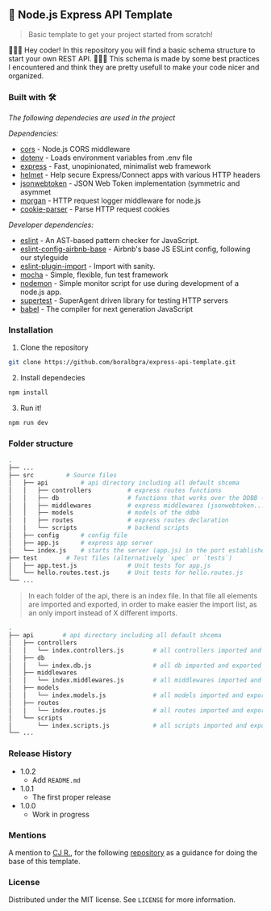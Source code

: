 ## 🚀 Node.js Express API Template
> Basic template to get your project started from scratch!


👨🏻‍💻 Hey coder! In this repository you will find a basic schema structure to start your own REST API. 👨🏻‍💻
This schema is made by some best practices I encountered and think they are pretty usefull to make your code nicer and organized.

### Built with 🛠️

_The following dependecies are used in the project_

_Dependencies:_
* [cors](https://www.npmjs.com/package/cors) - Node.js CORS middleware
* [dotenv](https://www.npmjs.com/package/dotenv) - Loads environment variables from .env file
* [express](https://www.npmjs.com/package/express) - Fast, unopinionated, minimalist web framework
* [helmet](https://www.npmjs.com/package/helmet) - Help secure Express/Connect apps with various HTTP headers
* [jsonwebtoken](https://www.npmjs.com/package/jsonwebtoken) - JSON Web Token implementation (symmetric and asymmet
* [morgan](https://www.npmjs.com/package/morgan) - HTTP request logger middleware for node.js
* [cookie-parser](https://www.npmjs.com/package/cookie-parser) - Parse HTTP request cookies

_Developer dependencies:_
* [eslint](https://www.npmjs.com/package/eslint) - An AST-based pattern checker for JavaScript.
* [eslint-config-airbnb-base](https://www.npmjs.com/package/eslint-config-airbnb-base) - Airbnb's base JS ESLint config, following our styleguide
* [eslint-plugin-import](https://www.npmjs.com/package/eslint-plugin-import) - Import with sanity.
* [mocha](https://www.npmjs.com/package/mocha) - Simple, flexible, fun test framework
* [nodemon](https://www.npmjs.com/package/nodemon) - Simple monitor script for use during development of a node.js app.
* [supertest](https://www.npmjs.com/package/supertest) - SuperAgent driven library for testing HTTP servers
* [babel](https://babeljs.io/) - The compiler for next generation JavaScript

### Installation
1. Clone the repository
```sh
git clone https://github.com/boralbgra/express-api-template.git
```
2. Install dependecies
```sh
npm install
```
3. Run it!
```sh
npm run dev
```
### Folder structure
```bash
.
├── ...
├── src         # Source files 
│   ├── api         # api directory including all default shcema
│   │   ├── controllers          # express routes functions 
│   │   ├── db                   # functions that works over the DDBB (updates, deletes, lists..)
│   │   ├── middlewares          # express middlewares (jsonwebtoken...)
│   │   ├── models               # models of the ddbb
│   │   ├── routes               # express routes declaration
│   │   └── scripts              # backend scripts
│   ├── config      # config file
│   ├── app.js      # express app server
│   └── index.js    # starts the server (app.js) in the port established or in a default port      
├── test        # Test files (alternatively `spec` or `tests`)
│   ├── app.test.js              # Unit tests for app.js
│   └── hello.routes.test.js     # Unit tests for hello.routes.js
└── ...
```

> In each folder of the api, there is an index file. In that file all elements are imported and exported, in order to make easier the import list, as an only import instead of X different imports.

```bash
.
├── api        # api directory including all default shcema
│   ├── controllers          
│   │   └── index.controllers.js        # all controllers imported and exported as one object
│   ├── db                   
│   │   └── index.db.js                 # all db imported and exported as one object
│   ├── middlewares          
│   │   └── index.middlewares.js        # all middlewares imported and exported as one object  
│   ├── models             
│   │   └── index.models.js             # all models imported and exported as one object  
│   ├── routes           
│   │   └── index.routes.js             # all routes imported and exported as one object  
│   └── scripts              
│       └── index.scripts.js            # all scripts imported and exported as one object  
└── ...
```

### Release History

* 1.0.2
    * Add `README.md`
* 1.0.1
    * The first proper release
* 1.0.0
    * Work in progress

### Mentions

A mention to [CJ R.](https://github.com/w3cj), for the following [repository](https://github.com/w3cj/express-api-starter) as a guidance for doing the base of this template. 


### License

Distributed under the MIT license. See ``LICENSE`` for more information.
